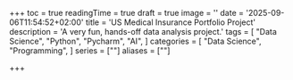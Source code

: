 +++
toc = true
readingTime = true
draft = true
image = ''
date = '2025-09-06T11:54:52+02:00'
title = 'US Medical Insurance Portfolio Project'
description = 'A very fun, hands-off data analysis project.'
tags = [
    "Data Science",
    "Python",
    "Pycharm",
    "AI",
]
categories = [
    "Data Science",
    "Programming",
]
series = [""]
aliases = [""]

+++
